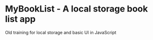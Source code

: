 # MyBookList - A local storage book list app 

Old training for local storage and basic UI in JavaScript
